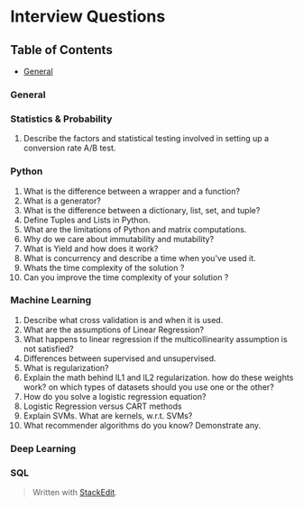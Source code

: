 # Interview Questions

## Table of Contents
* [General](#general)


### General 

### Statistics & Probability
1. Describe the factors and statistical testing involved in setting up a conversion rate A/B test.


### Python

1. What is the difference between a wrapper and a function?
2. What is a generator?
3. What is the difference between a dictionary, list, set, and tuple?
4. Define Tuples and Lists in Python.
5. What are the limitations of Python and matrix computations.
6. Why do we care about immutability and mutability?
7. What is Yield and how does it work?
8. What is concurrency and describe a time when you've used it.
9. Whats the time complexity of the solution ?
10.  Can you improve the time complexity of your solution ?


### Machine Learning
1. Describe what cross validation is and when it is used.
2. What are the assumptions of Linear Regression?
3. What happens to linear regression if the multicollinearity assumption is not satisfied?
4. Differences between supervised and unsupervised.
5.  What is regularization?
6. Explain the math behind lL1 and lL2 regularization. how do these weights work? on which types of datasets should you use one or the other?
7. How do you solve a logistic regression equation?
8. Logistic Regression versus CART methods
9. Explain SVMs. What are kernels, w.r.t. SVMs?
10. What recommender algorithms do you know? Demonstrate any.


### Deep Learning

### SQL


> Written with [StackEdit](https://stackedit.io/).
<!--stackedit_data:
eyJoaXN0b3J5IjpbNDA2Mjc5ODY5LC0xODUxNjM4MDY2LC0xMT
E2NTE1NDI2XX0=
-->
